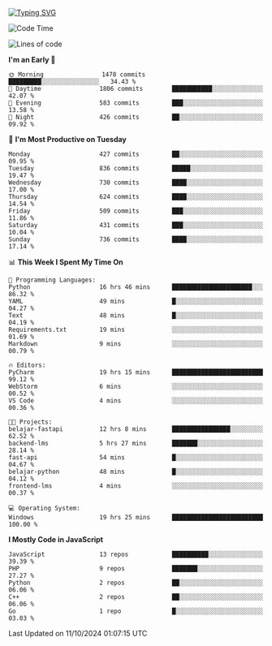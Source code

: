 [![Typing SVG](https://readme-typing-svg.demolab.com?font=Fira+Code&pause=1000&color=F7F7F7&random=false&width=435&lines=Hi+%F0%9F%91%8B%2C+I'm+Rafiu+Sidqi;Junior+Backend+Developer)](https://git.io/typing-svg)
<!--START_SECTION:waka-->
![Code Time](http://img.shields.io/badge/Code%20Time-473%20hrs%208%20mins-blue)

![Lines of code](https://img.shields.io/badge/From%20Hello%20World%20I%27ve%20Written-2.3%20million%20lines%20of%20code-blue)

**I'm an Early 🐤** 

```text
🌞 Morning                1478 commits        █████████░░░░░░░░░░░░░░░░   34.43 % 
🌆 Daytime                1806 commits        ███████████░░░░░░░░░░░░░░   42.07 % 
🌃 Evening                583 commits         ███░░░░░░░░░░░░░░░░░░░░░░   13.58 % 
🌙 Night                  426 commits         ██░░░░░░░░░░░░░░░░░░░░░░░   09.92 % 
```
📅 **I'm Most Productive on Tuesday** 

```text
Monday                   427 commits         ██░░░░░░░░░░░░░░░░░░░░░░░   09.95 % 
Tuesday                  836 commits         █████░░░░░░░░░░░░░░░░░░░░   19.47 % 
Wednesday                730 commits         ████░░░░░░░░░░░░░░░░░░░░░   17.00 % 
Thursday                 624 commits         ████░░░░░░░░░░░░░░░░░░░░░   14.54 % 
Friday                   509 commits         ███░░░░░░░░░░░░░░░░░░░░░░   11.86 % 
Saturday                 431 commits         ███░░░░░░░░░░░░░░░░░░░░░░   10.04 % 
Sunday                   736 commits         ████░░░░░░░░░░░░░░░░░░░░░   17.14 % 
```


📊 **This Week I Spent My Time On** 

```text
💬 Programming Languages: 
Python                   16 hrs 46 mins      ██████████████████████░░░   86.32 % 
YAML                     49 mins             █░░░░░░░░░░░░░░░░░░░░░░░░   04.27 % 
Text                     48 mins             █░░░░░░░░░░░░░░░░░░░░░░░░   04.19 % 
Requirements.txt         19 mins             ░░░░░░░░░░░░░░░░░░░░░░░░░   01.69 % 
Markdown                 9 mins              ░░░░░░░░░░░░░░░░░░░░░░░░░   00.79 % 

🔥 Editors: 
PyCharm                  19 hrs 15 mins      █████████████████████████   99.12 % 
WebStorm                 6 mins              ░░░░░░░░░░░░░░░░░░░░░░░░░   00.52 % 
VS Code                  4 mins              ░░░░░░░░░░░░░░░░░░░░░░░░░   00.36 % 

🐱‍💻 Projects: 
belajar-fastapi          12 hrs 8 mins       ████████████████░░░░░░░░░   62.52 % 
backend-lms              5 hrs 27 mins       ███████░░░░░░░░░░░░░░░░░░   28.14 % 
fast-api                 54 mins             █░░░░░░░░░░░░░░░░░░░░░░░░   04.67 % 
belajar-python           48 mins             █░░░░░░░░░░░░░░░░░░░░░░░░   04.12 % 
frontend-lms             4 mins              ░░░░░░░░░░░░░░░░░░░░░░░░░   00.37 % 

💻 Operating System: 
Windows                  19 hrs 25 mins      █████████████████████████   100.00 % 
```

**I Mostly Code in JavaScript** 

```text
JavaScript               13 repos            ██████████░░░░░░░░░░░░░░░   39.39 % 
PHP                      9 repos             ███████░░░░░░░░░░░░░░░░░░   27.27 % 
Python                   2 repos             ██░░░░░░░░░░░░░░░░░░░░░░░   06.06 % 
C++                      2 repos             ██░░░░░░░░░░░░░░░░░░░░░░░   06.06 % 
Go                       1 repo              █░░░░░░░░░░░░░░░░░░░░░░░░   03.03 % 
```




 Last Updated on 11/10/2024 01:07:15 UTC
<!--END_SECTION:waka-->
